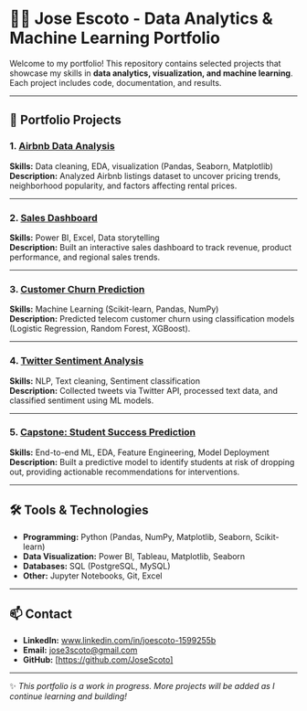 # 🧑‍💻 Jose Escoto - Data Analytics & Machine Learning Portfolio

Welcome to my portfolio! This repository contains selected projects that showcase my skills in **data analytics, visualization, and machine learning**. Each project includes code, documentation, and results.

---

## 📂 Portfolio Projects

### 1. [Airbnb Data Analysis](./Airbnb-Data-Analysis)
**Skills:** Data cleaning, EDA, visualization (Pandas, Seaborn, Matplotlib)  
**Description:** Analyzed Airbnb listings dataset to uncover pricing trends, neighborhood popularity, and factors affecting rental prices.

---

### 2. [Sales Dashboard](./Sales-Dashboard)
**Skills:** Power BI, Excel, Data storytelling  
**Description:** Built an interactive sales dashboard to track revenue, product performance, and regional sales trends.

---

### 3. [Customer Churn Prediction](./Customer-Churn-Prediction)
**Skills:** Machine Learning (Scikit-learn, Pandas, NumPy)  
**Description:** Predicted telecom customer churn using classification models (Logistic Regression, Random Forest, XGBoost).

---

### 4. [Twitter Sentiment Analysis](./Twitter-Sentiment-Analysis)
**Skills:** NLP, Text cleaning, Sentiment classification  
**Description:** Collected tweets via Twitter API, processed text data, and classified sentiment using ML models.

---

### 5. [Capstone: Student Success Prediction](./Student-Success-Prediction)
**Skills:** End-to-end ML, EDA, Feature Engineering, Model Deployment  
**Description:** Built a predictive model to identify students at risk of dropping out, providing actionable recommendations for interventions.

---

## 🛠️ Tools & Technologies
- **Programming:** Python (Pandas, NumPy, Matplotlib, Seaborn, Scikit-learn)
- **Data Visualization:** Power BI, Tableau, Matplotlib, Seaborn
- **Databases:** SQL (PostgreSQL, MySQL)
- **Other:** Jupyter Notebooks, Git, Excel

---

## 📫 Contact
- **LinkedIn:** www.linkedin.com/in/joescoto-1599255b
- **Email:** jose3scoto@gmail.com
- **GitHub:** [https://github.com/JoseScoto]

---

✨ *This portfolio is a work in progress. More projects will be added as I continue learning and building!*
